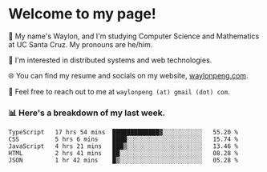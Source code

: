 # Welcome to my page! 

👋 My name's Waylon, and I'm studying Computer Science and Mathematics at UC Santa Cruz. My pronouns are he/him. 

💭 I'm interested in distributed systems and web technologies.

🌐 You can find my resume and socials on my website, [waylonpeng.com](https://www.waylonpeng.com).

📧 Feel free to reach out to me at `waylonpeng (at) gmail (dot) com`.

### 📊 Here's a breakdown of my last week.

<!--START_SECTION:waka-->
```text
TypeScript   17 hrs 54 mins  █████████████▓░░░░░░░░░░░   55.20 % 
CSS          5 hrs 6 mins    ████░░░░░░░░░░░░░░░░░░░░░   15.74 % 
JavaScript   4 hrs 21 mins   ███▒░░░░░░░░░░░░░░░░░░░░░   13.46 % 
HTML         2 hrs 41 mins   ██░░░░░░░░░░░░░░░░░░░░░░░   08.28 % 
JSON         1 hr 42 mins    █▒░░░░░░░░░░░░░░░░░░░░░░░   05.28 % 
```
<!--END_SECTION:waka-->
